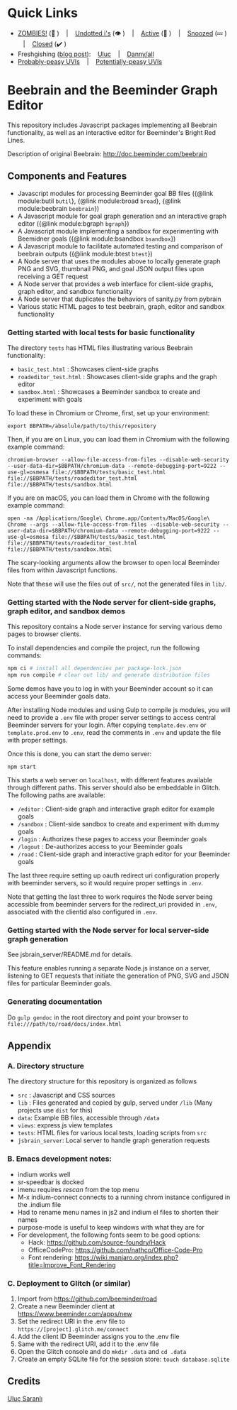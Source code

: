 # Quick Links

- [ZOMBIES!](https://github.com/beeminder/road/issues?q=is:open+is:issue+label:ZOM "Open gissues labeled ZOM") (:zombie: )
  &nbsp;&nbsp; | &nbsp;&nbsp;
  [Undotted i's](https://github.com/beeminder/road/issues?q=is:issue+is:closed+-label:zap+-label:nix+-label:cnr+-label:dup "Gissues that are closed but don't have any of the resolution labels: zap, nix, cnr, or dup") (:eye: )
  &nbsp;&nbsp; | &nbsp;&nbsp;
  [Active](https://github.com/beeminder/road/issues?q=is:issue+is:open+-label:ZzZ "Open gissues NOT labeled ZzZ") (:bug: )
  &nbsp;&nbsp; | &nbsp;&nbsp;
  [Snoozed](https://github.com/beeminder/road/issues?q=is:issue+is:open+label:ZzZ "Open gissues labeled ZzZ") (:zzz: )
  &nbsp;&nbsp; | &nbsp;&nbsp;
  [Closed](https://github.com/beeminder/road/issues?q=is:issue+is:closed "Closed gissues") (:heavy_check_mark: )
- Freshgishing ([blog post](https://blog.beeminder.com/freshen/ "Backlog Freshening")):
  &nbsp;&nbsp;
  [Uluc](https://github.com/beeminder/road/issues?q=is:issue+is:open+sort:updated-asc+-label:ZzZ+assignee:saranli "Open non-snoozed gissues, oldest first, assigned to Uluc")
  &nbsp;&nbsp; | &nbsp;&nbsp;
  [Danny/all](https://github.com/beeminder/road/issues?q=is:issue+is:open+sort:updated-asc+-label:ZzZ "Open non-snoozed gissues, oldest first, assigned to anyone (what Danny uses for freshgishing)")
- [Probably-peasy UVIs](https://github.com/beeminder/road/issues?q=is:issue+is:open+label:UVI+label:PEA+label:ABC+-label:SKY "Open gissues that are peasy (PEA), not sky-pie (SKY), user-visible (UVI), and just involve webcopy (ABC)")
  &nbsp;&nbsp; | &nbsp;&nbsp;
  [Potentially-peasy UVIs](https://github.com/beeminder/road/issues?q=is:issue+is:open+label:UVI+label:PEA "Open gissues that are peasy (PEA) and user-visible (UVI)")

# Beebrain and the Beeminder Graph Editor

This repository includes Javascript packages implementing all Beebrain functionality, as well as an interactive editor for Beeminder's Bright Red Lines.

Description of original Beebrain:
<http://doc.beeminder.com/beebrain>

## Components and Features

- Javascript modules for processing Beeminder goal BB files
  ({@link module:butil `butil`},
  {@link module:broad `broad`},
  {@link module:beebrain `beebrain`})
- A Javascript module for goal graph generation and an interactive graph editor
  ({@link module:bgraph `bgraph`})
- A Javascript module implementing a sandbox for experimenting with Beemidner goals
  ({@link module:bsandbox `bsandbox`})
- A Javascript module to facilitate automated testing and comparison of beebrain outputs
  ({@link module:btest `btest`})
- A Node server that uses the modules above to locally generate graph PNG and SVG, thumbnail PNG, and goal JSON output files upon receiving a GET request
- A Node server that provides a web interface for client-side graphs, graph editor, and sandbox functionality
- A Node server that duplicates the behaviors of sanity.py from pybrain
- Various static HTML pages to test beebrain, graph, editor and sandbox functionality

### Getting started with local tests for basic functionality

The directory `tests` has HTML files illustrating various Beebrain functionality:

- `basic_test.html` : Showcases client-side graphs
- `roadeditor_test.html` : Showcases client-side graphs and the graph editor
- `sandbox.html` : Showcases a Beeminder sandbox to create and experiment with goals

To load these in Chromium or Chrome, first, set up your environment:

```
export BBPATH=/absolule/path/to/this/repository
```

Then, if you are on Linux, you can load them in Chromium with the following example command:
```
chromium-browser --allow-file-access-from-files --disable-web-security --user-data-dir=$BBPATH/chromium-data --remote-debugging-port=9222 --use-gl=osmesa file://$BBPATH/tests/basic_test.html file://$BBPATH/tests/roadeditor_test.html file://$BBPATH/tests/sandbox.html
```

If you are on macOS, you can load them in Chrome with the following example command:
```
open -na /Applications/Google\ Chrome.app/Contents/MacOS/Google\ Chrome --args --allow-file-access-from-files --disable-web-security --user-data-dir=$BBPATH/chromium-data --remote-debugging-port=9222 --use-gl=osmesa file://$BBPATH/tests/basic_test.html file://$BBPATH/tests/roadeditor_test.html file://$BBPATH/tests/sandbox.html
```

The scary-looking arguments allow the browser to open local Beeminder files from within Javascript functions.

Note that these will use the files out of `src/`, not the generated files in `lib/`.

### Getting started with the Node server for client-side graphs, graph editor, and sandbox demos

This repository contains a Node server instance for serving various demo pages to browser clients.

To install dependencies and compile the project, run the following commands:

```bash
npm ci # install all dependencies per package-lock.json
npm run compile # clear out lib/ and generate distribution files
```

Some demos have you to log in with your Beeminder account so it can access your Beeminder goals data.

After installing Node modules and using Gulp to compile js modules, you will need to provide a `.env` file with proper server settings to access central Beeminder servers for your login. After copying `template.dev.env` or `template.prod.env` to `.env`, read the comments in `.env` and update the file with proper settings.

Once this is done, you can start the demo server:

`npm start`

This starts a web server on `localhost`, with different features available through different paths.
This server should also be embeddable in Glitch.
The following paths are available:

- `/editor` : Client-side graph and interactive graph editor for example goals
- `/sandbox` : Client-side sandbox to create and experiment with dummy goals
- `/login` : Authorizes these pages to access your Beeminder goals
- `/logout` : De-authorizes access to your Beeminder goals
- `/road` : Client-side graph and interactive graph editor for your Beeminder goals

The last three require setting up oauth redirect uri configuration
properly with beeminder servers, so it would require proper settings
in `.env`.

Note that getting  the last three to work requires the Node server being accessible from
beeminder servers for the redirect_uri provided in `.env`, associated
with the clientid also configured in `.env`.

### Getting started with the Node server for local server-side graph generation

See jsbrain_server/README.md for details.

This feature enables running a separate Node.js instance on a server,
listening to GET requests that initiate the generation of PNG, SVG and
JSON files for particular Beeminder goals.

### Generating documentation

Do `gulp gendoc` in the root directory and point your browser to
`file:///path/to/road/docs/index.html`

## Appendix

### A. Directory structure

The directory structure for this repository is organized as follows

- `src` : Javascript and CSS sources
- `lib` : Files generated and copied by gulp, served under `/lib` (Many projects use `dist` for this)
- `data`: Example BB files, accessible through `/data`
- `views`: express.js view templates
- `tests`: HTML files for various local tests, loading scripts from `src`
- `jsbrain_server`: Local server to handle graph generation requests

### B. Emacs development notes:

- indium works well
- sr-speedbar is docked
- imenu requires _rescan_ from the top menu
- M-x indium-connect connects to a running chrom instance configured in the .indium file
- Had to rename menu names in js2 and indium el files to shorten their names
- purpose-mode is useful to keep windows with what they are for
- For development, the following fonts seem to be good options:
  - Hack: https://github.com/source-foundry/Hack
  - OfficeCodePro: https://github.com/nathco/Office-Code-Pro
  - Font rendering: https://wiki.manjaro.org/index.php?title=Improve_Font_Rendering

### C. Deployment to Glitch (or similar)

1. Import from https://github.com/beeminder/road
2. Create a new Beeminder client at https://www.beeminder.com/apps/new
3. Set the redirect URI in the .env file to `https://[project].glitch.me/connect`
4. Add the client ID Beeminder assigns you to the .env file
5. Same with the redirect URI, add it to the .env file
6. Open the Glitch console and do `mkdir .data` and `cd .data`
7. Create an empty SQLite file for the session store: `touch database.sqlite`

## Credits

[Uluç Saranlı](http://www.ceng.metu.edu.tr/~saranli/)
